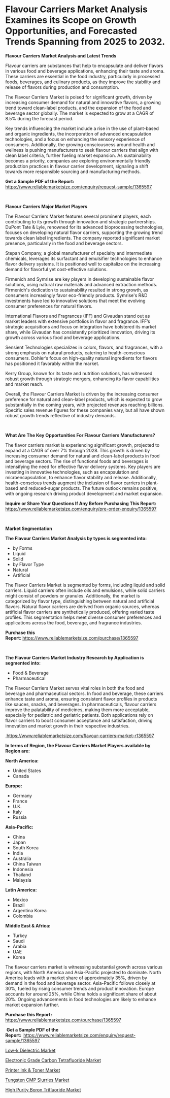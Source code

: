 <p><h1>Flavour Carriers Market Analysis Examines its Scope on Growth Opportunities, and Forecasted Trends Spanning from 2025 to 2032.</h1></p><p><strong>Flavour Carriers Market Analysis and Latest Trends</strong></p>
<p><p>Flavour carriers are substances that help to encapsulate and deliver flavors in various food and beverage applications, enhancing their taste and aroma. These carriers are essential in the food industry, particularly in processed foods, beverages, and culinary products, as they improve the stability and release of flavors during production and consumption. </p><p>The Flavour Carriers Market is poised for significant growth, driven by increasing consumer demand for natural and innovative flavors, a growing trend toward clean-label products, and the expansion of the food and beverage sector globally. The market is expected to grow at a CAGR of 8.5% during the forecast period. </p><p>Key trends influencing the market include a rise in the use of plant-based and organic ingredients, the incorporation of advanced encapsulation technologies, and a focus on enhancing the sensory experience of consumers. Additionally, the growing consciousness around health and wellness is pushing manufacturers to seek flavour carriers that align with clean label criteria, further fueling market expansion. As sustainability becomes a priority, companies are exploring environmentally friendly production practices in flavour carrier development, signaling a shift towards more responsible sourcing and manufacturing methods.</p></p>
<p><strong>Get a Sample PDF of the Report:&nbsp;</strong> <a href="https://www.reliablemarketsize.com/enquiry/request-sample/1365597?utm_campaign=1898&utm_medium=2&utm_source=Github&utm_content=ia&utm_term=22032025&utm_id=flavour-carriers">https://www.reliablemarketsize.com/enquiry/request-sample/1365597</a></p>
<p>&nbsp;</p>
<p><strong>Flavour Carriers Major Market Players</strong></p>
<p><p>The Flavour Carriers Market features several prominent players, each contributing to its growth through innovation and strategic partnerships. DuPont Tate & Lyle, renowned for its advanced bioprocessing technologies, focuses on developing natural flavor carriers, supporting the growing trend towards clean label ingredients. The company reported significant market presence, particularly in the food and beverage sectors.</p><p>Stepan Company, a global manufacturer of specialty and intermediate chemicals, leverages its surfactant and emulsifier technologies to enhance flavor delivery systems. It is positioned well to capitalize on the increasing demand for flavorful yet cost-effective solutions.</p><p>Firmenich and Symrise are key players in developing sustainable flavor solutions, using natural raw materials and advanced extraction methods. Firmenich's dedication to sustainability resulted in strong growth, as consumers increasingly favor eco-friendly products. Symrise's R&D investments have led to innovative solutions that meet the evolving consumer preferences for natural flavors.</p><p>International Flavors and Fragrances (IFF) and Givaudan stand out as market leaders with extensive portfolios in flavor and fragrance. IFF’s strategic acquisitions and focus on integration have bolstered its market share, while Givaudan has consistently prioritized innovation, driving its growth across various food and beverage applications.</p><p>Sensient Technologies specializes in colors, flavors, and fragrances, with a strong emphasis on natural products, catering to health-conscious consumers. Dohler’s focus on high-quality natural ingredients for flavors has positioned it favorably within the market.</p><p>Kerry Group, known for its taste and nutrition solutions, has witnessed robust growth through strategic mergers, enhancing its flavor capabilities and market reach.</p><p>Overall, the Flavour Carriers Market is driven by the increasing consumer preference for natural and clean-label products, which is expected to grow substantially in the coming years, with projected revenues reaching billions. Specific sales revenue figures for these companies vary, but all have shown robust growth trends reflective of industry demands.</p></p>
<p>&nbsp;</p>
<p><strong>What Are The Key Opportunities For Flavour Carriers Manufacturers?</strong></p>
<p><p>The flavor carriers market is experiencing significant growth, projected to expand at a CAGR of over 7% through 2028. This growth is driven by increasing consumer demand for natural and clean-label products in food and beverage sectors. The rise of functional foods and beverages is intensifying the need for effective flavor delivery systems. Key players are investing in innovative technologies, such as encapsulation and microencapsulation, to enhance flavor stability and release. Additionally, health-conscious trends augment the inclusion of flavor carriers in plant-based and reduced-sugar products. The future outlook remains positive, with ongoing research driving product development and market expansion.</p></p>
<p><strong>Inquire or Share Your Questions If Any Before Purchasing This Report:</strong> <a href="https://www.reliablemarketsize.com/enquiry/pre-order-enquiry/1365597?utm_campaign=1898&utm_medium=2&utm_source=Github&utm_content=ia&utm_term=22032025&utm_id=flavour-carriers">https://www.reliablemarketsize.com/enquiry/pre-order-enquiry/1365597</a></p>
<p>&nbsp;</p>
<p><strong>Market Segmentation</strong></p>
<p><strong>The Flavour Carriers Market Analysis by types is segmented into:</strong></p>
<p><ul><li>by Forms</li><li>Liquid</li><li>Solid</li><li>by Flavor Type</li><li>Natural</li><li>Artificial</li></ul></p>
<p><p>The Flavor Carriers Market is segmented by forms, including liquid and solid carriers. Liquid carriers often include oils and emulsions, while solid carriers might consist of powders or granules. Additionally, the market is categorized by flavor type, distinguishing between natural and artificial flavors. Natural flavor carriers are derived from organic sources, whereas artificial flavor carriers are synthetically produced, offering varied taste profiles. This segmentation helps meet diverse consumer preferences and applications across the food, beverage, and fragrance industries.</p></p>
<p><strong>Purchase this Report:&nbsp;</strong><a href="https://www.reliablemarketsize.com/purchase/1365597?utm_campaign=1898&utm_medium=2&utm_source=Github&utm_content=ia&utm_term=22032025&utm_id=flavour-carriers">https://www.reliablemarketsize.com/purchase/1365597</a></p>
<p>&nbsp;</p>
<p><strong>The Flavour Carriers Market Industry Research by Application is segmented into:</strong></p>
<p><ul><li>Food & Beverage</li><li>Pharmaceutical</li></ul></p>
<p><p>The Flavour Carriers Market serves vital roles in both the food and beverage and pharmaceutical sectors. In food and beverage, these carriers enhance taste and aroma, ensuring consistent flavor profiles in products like sauces, snacks, and beverages. In pharmaceuticals, flavour carriers improve the palatability of medicines, making them more acceptable, especially for pediatric and geriatric patients. Both applications rely on flavor carriers to boost consumer acceptance and satisfaction, driving innovation and market growth in their respective industries.</p></p>
<p><a href="https://www.reliablemarketsize.com/flavour-carriers-market-r1365597?utm_campaign=1898&utm_medium=2&utm_source=Github&utm_content=ia&utm_term=22032025&utm_id=flavour-carriers">&nbsp;https://www.reliablemarketsize.com/flavour-carriers-market-r1365597</a></p>
<p><strong>In terms of Region, the Flavour Carriers Market Players available by Region are:</strong></p>
<p>
    <p> <strong> North America: </strong>
        <ul>
            <li>United States</li>
            <li>Canada</li>
        </ul>
        </p> 
    <p> <strong> Europe: </strong>
        <ul>
            <li>Germany</li>
            <li>France</li>
            <li>U.K.</li>
            <li>Italy</li>
            <li>Russia</li>
        </ul>
        </p> 
    <p> <strong> Asia-Pacific: </strong>
        <ul>
            <li>China</li>
            <li>Japan</li>
            <li>South Korea</li>
            <li>India</li>
            <li>Australia</li>
            <li>China Taiwan</li>
            <li>Indonesia</li>
            <li>Thailand</li>
            <li>Malaysia</li>
        </ul>
        </p> 
    <p> <strong> Latin America: </strong>
        <ul>
            <li>Mexico</li>
            <li>Brazil</li>
            <li>Argentina Korea</li>
            <li>Colombia</li>
        </ul>
        </p> 
    <p> <strong> Middle East & Africa: </strong>
        <ul>
            <li>Turkey</li>
            <li>Saudi</li>
            <li>Arabia</li>
            <li>UAE</li>
            <li>Korea</li>
        </ul>
    </p>
    </p>
<p><p>The flavour carriers market is witnessing substantial growth across various regions, with North America and Asia-Pacific projected to dominate. North America leads with a market share of approximately 35%, driven by demand in the food and beverage sector. Asia-Pacific follows closely at 30%, fueled by rising consumer trends and product innovation. Europe accounts for around 25%, while China holds a significant share of about 20%. Ongoing advancements in food technologies are likely to enhance market expansion further.</p></p>
<p><strong>Purchase this Report: </strong><a href="https://www.reliablemarketsize.com/purchase/1365597?utm_campaign=1898&utm_medium=2&utm_source=Github&utm_content=ia&utm_term=22032025&utm_id=flavour-carriers">https://www.reliablemarketsize.com/purchase/1365597</a></p>
<p>&nbsp;<strong>Get a Sample PDF of the Report:&nbsp;&nbsp;</strong><a href="https://www.reliablemarketsize.com/enquiry/request-sample/1365597?utm_campaign=1898&utm_medium=2&utm_source=Github&utm_content=ia&utm_term=22032025&utm_id=flavour-carriers">https://www.reliablemarketsize.com/enquiry/request-sample/1365597</a></p>
<p><strong></strong></p>
<p><p><a href="https://github.com/kreilkoffas4/Market-Research-Report-List-1/blob/main/low-k-dielectric-market.md?utm_campaign=1898&utm_medium=2&utm_source=Github&utm_content=ia&utm_term=22032025&utm_id=flavour-carriers">Low-k Dielectric Market</a></p><p><a href="https://github.com/poskaturovtl/Market-Research-Report-List-1/blob/main/electronic-grade-carbon-tetrafluoride-market.md?utm_campaign=1898&utm_medium=2&utm_source=Github&utm_content=ia&utm_term=22032025&utm_id=flavour-carriers">Electronic Grade Carbon Tetrafluoride Market</a></p><p><a href="https://github.com/darouthiamnl/Market-Research-Report-List-1/blob/main/printer-ink-toner-market.md?utm_campaign=1898&utm_medium=2&utm_source=Github&utm_content=ia&utm_term=22032025&utm_id=flavour-carriers">Printer Ink & Toner Market</a></p><p><a href="https://github.com/duerknikko44/Market-Research-Report-List-1/blob/main/tungsten-cmp-slurries-market.md?utm_campaign=1898&utm_medium=2&utm_source=Github&utm_content=ia&utm_term=22032025&utm_id=flavour-carriers">Tungsten CMP Slurries Market</a></p><p><a href="https://github.com/paulierasho/Market-Research-Report-List-1/blob/main/high-purity-boron-trifluoride-market.md?utm_campaign=1898&utm_medium=2&utm_source=Github&utm_content=ia&utm_term=22032025&utm_id=flavour-carriers">High Purity Boron Trifluoride Market</a></p></p>